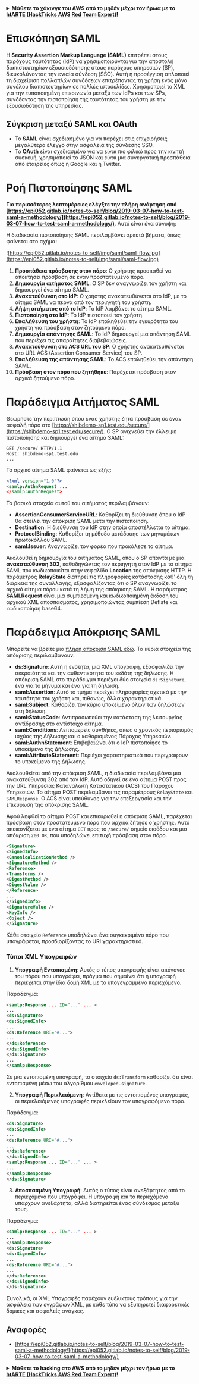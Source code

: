 <details>

<summary><strong>Μάθετε το χάκινγκ του AWS από το μηδέν μέχρι τον ήρωα με το</strong> <a href="https://training.hacktricks.xyz/courses/arte"><strong>htARTE (HackTricks AWS Red Team Expert)</strong></a><strong>!</strong></summary>

Άλλοι τρόποι για να υποστηρίξετε το HackTricks:

* Εάν θέλετε να δείτε την **εταιρεία σας να διαφημίζεται στο HackTricks** ή να **κατεβάσετε το HackTricks σε μορφή PDF** ελέγξτε τα [**ΣΧΕΔΙΑ ΣΥΝΔΡΟΜΗΣ**](https://github.com/sponsors/carlospolop)!
* Αποκτήστε το [**επίσημο PEASS & HackTricks swag**](https://peass.creator-spring.com)
* Ανακαλύψτε [**The PEASS Family**](https://opensea.io/collection/the-peass-family), τη συλλογή μας από αποκλειστικά [**NFTs**](https://opensea.io/collection/the-peass-family)
* **Εγγραφείτε στη** 💬 [**ομάδα Discord**](https://discord.gg/hRep4RUj7f) ή στη [**ομάδα telegram**](https://t.me/peass) ή **ακολουθήστε** μας στο **Twitter** 🐦 [**@carlospolopm**](https://twitter.com/hacktricks_live)**.**
* **Μοιραστείτε τα χάκινγκ κόλπα σας υποβάλλοντας PRs στα** [**HackTricks**](https://github.com/carlospolop/hacktricks) και [**HackTricks Cloud**](https://github.com/carlospolop/hacktricks-cloud) αποθετήρια του github.

</details>


# Επισκόπηση SAML

Η **Security Assertion Markup Language (SAML)** επιτρέπει στους παρόχους ταυτότητας (IdP) να χρησιμοποιούνται για την αποστολή διαπιστευτηρίων εξουσιοδότησης στους παρόχους υπηρεσιών (SP), διευκολύνοντας την ενιαία σύνδεση (SSO). Αυτή η προσέγγιση απλοποιεί τη διαχείριση πολλαπλών συνδέσεων επιτρέποντας τη χρήση ενός μόνο συνόλου διαπιστευτηρίων σε πολλές ιστοσελίδες. Χρησιμοποιεί το XML για την τυποποιημένη επικοινωνία μεταξύ των IdPs και των SPs, συνδέοντας την πιστοποίηση της ταυτότητας του χρήστη με την εξουσιοδότηση της υπηρεσίας.

## Σύγκριση μεταξύ SAML και OAuth

- Το **SAML** είναι σχεδιασμένο για να παρέχει στις επιχειρήσεις μεγαλύτερο έλεγχο στην ασφάλεια της σύνδεσης SSO.
- Το **OAuth** είναι σχεδιασμένο για να είναι πιο φιλικό προς την κινητή συσκευή, χρησιμοποιεί το JSON και είναι μια συνεργατική προσπάθεια από εταιρείες όπως η Google και η Twitter.

# Ροή Πιστοποίησης SAML

**Για περισσότερες λεπτομέρειες ελέγξτε την πλήρη ανάρτηση από [https://epi052.gitlab.io/notes-to-self/blog/2019-03-07-how-to-test-saml-a-methodology/](https://epi052.gitlab.io/notes-to-self/blog/2019-03-07-how-to-test-saml-a-methodology/)**. Αυτό είναι ένα σύνοψη:

Η διαδικασία πιστοποίησης SAML περιλαμβάνει αρκετά βήματα, όπως φαίνεται στο σχήμα:

![https://epi052.gitlab.io/notes-to-self/img/saml/saml-flow.jpg](https://epi052.gitlab.io/notes-to-self/img/saml/saml-flow.jpg)

1. **Προσπάθεια πρόσβασης στον πόρο**: Ο χρήστης προσπαθεί να αποκτήσει πρόσβαση σε έναν προστατευμένο πόρο.
2. **Δημιουργία αιτήματος SAML**: Ο SP δεν αναγνωρίζει τον χρήστη και δημιουργεί ένα αίτημα SAML.
3. **Ανακατεύθυνση στο IdP**: Ο χρήστης ανακατευθύνεται στο IdP, με το αίτημα SAML να περνά από τον περιηγητή του χρήστη.
4. **Λήψη αιτήματος από το IdP**: Το IdP λαμβάνει το αίτημα SAML.
5. **Πιστοποίηση στο IdP**: Το IdP πιστοποιεί τον χρήστη.
6. **Επαλήθευση του χρήστη**: Το IdP επαληθεύει την εγκυρότητα του χρήστη για πρόσβαση στον ζητούμενο πόρο.
7. **Δημιουργία απάντησης SAML**: Το IdP δημιουργεί μια απάντηση SAML που περιέχει τις απαραίτητες διαβεβαιώσεις.
8. **Ανακατεύθυνση στο ACS URL του SP**: Ο χρήστης ανακατευθύνεται στο URL ACS (Assertion Consumer Service) του SP.
9. **Επαλήθευση της απάντησης SAML**: Το ACS επαληθεύει την απάντηση SAML.
10. **Πρόσβαση στον πόρο που ζητήθηκε**: Παρέχεται πρόσβαση στον αρχικά ζητούμενο πόρο.

# Παράδειγμα Αιτήματος SAML

Θεωρήστε την περίπτωση όπου ένας χρήστης ζητά πρόσβαση σε έναν ασφαλή πόρο στο [https://shibdemo-sp1.test.edu/secure/](https://shibdemo-sp1.test.edu/secure/). Ο SP ανιχνεύει την έλλειψη πιστοποίησης και δημιουργεί ένα αίτημα SAML:
```
GET /secure/ HTTP/1.1
Host: shibdemo-sp1.test.edu
...
```
Το αρχικό αίτημα SAML φαίνεται ως εξής:
```xml
<?xml version="1.0"?>
<samlp:AuthnRequest ...
</samlp:AuthnRequest>
```
Τα βασικά στοιχεία αυτού του αιτήματος περιλαμβάνουν:
- **AssertionConsumerServiceURL**: Καθορίζει τη διεύθυνση όπου ο IdP θα στείλει την απόκριση SAML μετά την πιστοποίηση.
- **Destination**: Η διεύθυνση του IdP στην οποία αποστέλλεται το αίτημα.
- **ProtocolBinding**: Καθορίζει τη μέθοδο μετάδοσης των μηνυμάτων πρωτοκόλλου SAML.
- **saml:Issuer**: Αναγνωρίζει τον φορέα που προκάλεσε το αίτημα.

Ακολουθεί η δημιουργία του αιτήματος SAML, όπου ο SP απαντά με μια **ανακατεύθυνση 302**, καθοδηγώντας τον περιηγητή στον IdP με το αίτημα SAML που κωδικοποιείται στην κεφαλίδα **Location** της απόκρισης HTTP. Η παράμετρος **RelayState** διατηρεί τις πληροφορίες κατάστασης καθ' όλη τη διάρκεια της συναλλαγής, εξασφαλίζοντας ότι ο SP αναγνωρίζει το αρχικό αίτημα πόρου κατά τη λήψη της απόκρισης SAML. Η παράμετρος **SAMLRequest** είναι μια συμπιεσμένη και κωδικοποιημένη έκδοση του αρχικού XML αποσπάσματος, χρησιμοποιώντας συμπίεση Deflate και κωδικοποίηση base64.

# Παράδειγμα Απόκρισης SAML

Μπορείτε να βρείτε μια [πλήρη απόκριση SAML εδώ](https://epi052.gitlab.io/notes-to-self/blog/2019-03-07-how-to-test-saml-a-methodology/). Τα κύρια στοιχεία της απόκρισης περιλαμβάνουν:

- **ds:Signature**: Αυτή η ενότητα, μια XML υπογραφή, εξασφαλίζει την ακεραιότητα και την αυθεντικότητα του εκδότη της δήλωσης. Η απόκριση SAML στο παράδειγμα περιέχει δύο στοιχεία `ds:Signature`, ένα για το μήνυμα και ένα για τη δήλωση.
- **saml:Assertion**: Αυτό το τμήμα περιέχει πληροφορίες σχετικά με την ταυτότητα του χρήστη και, πιθανώς, άλλα χαρακτηριστικά.
- **saml:Subject**: Καθορίζει τον κύριο υποκείμενο όλων των δηλώσεων στη δήλωση.
- **saml:StatusCode**: Αντιπροσωπεύει την κατάσταση της λειτουργίας αντίδρασης στο αντίστοιχο αίτημα.
- **saml:Conditions**: Λεπτομερείς συνθήκες, όπως ο χρονικός περιορισμός ισχύος της Δήλωσης και ο καθορισμένος Πάροχος Υπηρεσιών.
- **saml:AuthnStatement**: Επιβεβαιώνει ότι ο IdP πιστοποίησε το υποκείμενο της Δήλωσης.
- **saml:AttributeStatement**: Περιέχει χαρακτηριστικά που περιγράφουν το υποκείμενο της Δήλωσης.

Ακολουθείται από την απόκριση SAML, η διαδικασία περιλαμβάνει μια ανακατεύθυνση 302 από τον IdP. Αυτό οδηγεί σε ένα αίτημα POST προς την URL Υπηρεσίας Καταναλωτή Καταστατικού (ACS) του Παρόχου Υπηρεσιών. Το αίτημα POST περιλαμβάνει τις παραμέτρους `RelayState` και `SAMLResponse`. Ο ACS είναι υπεύθυνος για την επεξεργασία και την επικύρωση της απόκρισης SAML.

Αφού ληφθεί το αίτημα POST και επικυρωθεί η απόκριση SAML, παρέχεται πρόσβαση στον προστατευμένο πόρο που αρχικά ζήτησε ο χρήστης. Αυτό απεικονίζεται με ένα αίτημα `GET` προς το `/secure/` σημείο εισόδου και μια απόκριση `200 OK`, που υποδηλώνει επιτυχή πρόσβαση στον πόρο.
```xml
<Signature>
<SignedInfo>
<CanonicalizationMethod />
<SignatureMethod />
<Reference>
<Transforms />
<DigestMethod />
<DigestValue />
</Reference>
...
</SignedInfo>
<SignatureValue />
<KeyInfo />
<Object />
</Signature>
```
Κάθε στοιχείο `Reference` υποδηλώνει ένα συγκεκριμένο πόρο που υπογράφεται, προσδιορίζοντας το URI χαρακτηριστικό.

### Τύποι XML Υπογραφών

1. **Υπογραφή Εντοπισμένη**: Αυτός ο τύπος υπογραφής είναι απόγονος του πόρου που υπογράφει, πράγμα που σημαίνει ότι η υπογραφή περιέχεται στην ίδια δομή XML με το υπογεγραμμένο περιεχόμενο.

Παράδειγμα:
```xml
<samlp:Response ... ID="..." ... >
...
<ds:Signature>
<ds:SignedInfo>
...
<ds:Reference URI="#...">
...
</ds:Reference>
</ds:SignedInfo>
</ds:Signature>
...
</samlp:Response>
```

Σε μια εντοπισμένη υπογραφή, το στοιχείο `ds:Transform` καθορίζει ότι είναι εντοπισμένη μέσω του αλγορίθμου `enveloped-signature`.

2. **Υπογραφή Περικλειόμενη**: Αντίθετα με τις εντοπισμένες υπογραφές, οι περικλειόμενες υπογραφές περικλείουν τον υπογραφόμενο πόρο.

Παράδειγμα:
```xml
<ds:Signature>
<ds:SignedInfo>
...
<ds:Reference URI="#...">
...
</ds:Reference>
</ds:SignedInfo>
<samlp:Response ... ID="..." ... >
...
</samlp:Response>
</ds:Signature>
```

3. **Αποσπασμένη Υπογραφή**: Αυτός ο τύπος είναι ανεξάρτητος από το περιεχόμενο που υπογράφει. Η υπογραφή και το περιεχόμενο υπάρχουν ανεξάρτητα, αλλά διατηρείται ένας σύνδεσμος μεταξύ τους.

Παράδειγμα:
```xml
<samlp:Response ... ID="..." ... >
...
</samlp:Response>
<ds:Signature>
<ds:SignedInfo>
...
<ds:Reference URI="#...">
...
</ds:Reference>
</ds:SignedInfo>
</ds:Signature>
```

Συνολικά, οι XML Υπογραφές παρέχουν ευέλικτους τρόπους για την ασφάλεια των εγγράφων XML, με κάθε τύπο να εξυπηρετεί διαφορετικές δομικές και ασφαλείς ανάγκες.

## Αναφορές
* [https://epi052.gitlab.io/notes-to-self/blog/2019-03-07-how-to-test-saml-a-methodology/](https://epi052.gitlab.io/notes-to-self/blog/2019-03-07-how-to-test-saml-a-methodology/)

<details>

<summary><strong>Μάθετε το hacking στο AWS από το μηδέν μέχρι τον ήρωα με το</strong> <a href="https://training.hacktricks.xyz/courses/arte"><strong>htARTE (HackTricks AWS Red Team Expert)</strong></a><strong>!</strong></summary>

Άλλοι τρόποι για να υποστηρίξετε το HackTricks:

* Εάν θέλετε να δείτε την εταιρεία σας να διαφημίζεται στο HackTricks ή να κατεβάσετε το HackTricks σε μορφή PDF, ελέγξτε τα [ΣΧΕΔΙΑ ΣΥΝΔΡΟΜΗΣ](https://github.com/sponsors/carlospolop)!
* Αποκτήστε το [επίσημο PEASS & HackTricks swag](https://peass.creator-spring.com)
* Ανακαλύψτε [την Οικογένεια PEASS](https://opensea.io/collection/the-peass-family), τη συλλογή μας από αποκλειστικά [NFTs](https://opensea.io/collection/the-peass-family)
* **Συμμετάσχετε** 💬 στην [ομάδα Discord](https://discord.gg/hRep4RUj7f) ή στην [ομάδα telegram](https://t.me/peass) ή **ακολουθήστε** μας στο **Twitter** 🐦 [**@carlospolopm**](https://twitter.com/hacktricks_live)**.**
* **Μοιραστείτε τα κόλπα σας για το hacking υποβάλλοντας PRs στα** [**HackTricks**](https://github.com/carlospolop/hacktricks) και [**HackTricks Cloud**](https://github.com/carlospolop/hacktricks-cloud) αποθετήρια του github.

</details>
